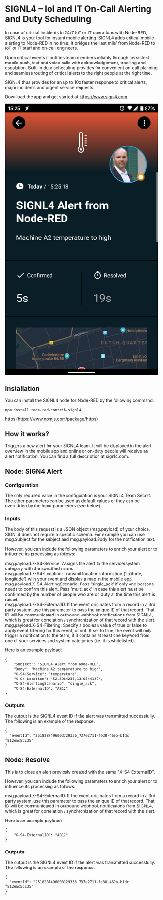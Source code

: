 # SIGNL4 – IoI and IT On-Call Alerting and Duty Scheduling

In case of critical incidents in 24/7 IoT or IT operations with Node-RED, SIGNL4 is your tool for instant mobile alerting. SIGNL4 adds critical mobile alerting to Node-RED in no time. It bridges the ‘last mile’ from Node-RED to IoT or IT staff and on-call engineers.

Upon critical events it notifies team members reliably through persistent mobile push, text and voice calls with acknowledgement, tracking and escalation. Built-in duty scheduling provides for convenient on-call planning and seamless routing of critical alerts to the right people at the right time.

SIGNL4 thus provides for an up to 10x faster response to critical alerts, major incidents and urgent service requests.

Download the app and get started at https://www.signl4.com.

![SIGNL4](signl4-node-red.png)

## Installation

You can install the SIGNL4 node for Node-RED by the following command:

```
npm install node-red-contrib-signl4
```

https (https://www.npmjs.com/package/https)

## How it works?

Triggers a new alert for your SIGNL4 team. It will be displayed in the alert overview in the mobile app and online or on-duty people will receive an alert notification. You can find a full description at <a href=https://www.signl4.com/developers/webhook/inbound/#!/Events/RaiseEvent>signl4.com</a>.

## Node: SIGN4 Alert

### Configuration
The only required value in the configuration is your SIGNL4 Team Secret. The other parameters can be used as default values or they can be overridden by the input parameters (see below).

### Inputs

The body of this request is a JSON object (msg.payload) of your choice. SIGNL4 does not require a specific schema. For example you can use msg.Subject for the subject and msg.payload.Body for the notification text.

However, you can include the following parameters to enrich your alert or to influence its processing as follows:

msg.payload.X-S4-Service: Assigns the alert to the service/system category with the specified name.  
msg.payload.X-S4-Location: Transmit location information ('latitude, longitude') with your event and display a map in the mobile app.  
msg.payload.X-S4-AlertingScenario: Pass 'single_ack' if only one persons needs to confirm this alert. Pass 'multi_ack' in case this alert must be confirmed by the number of people who are on duty at the time this alert is raised.  
msg.payload.X-S4-ExternalID: If the event originates from a record in a 3rd party system, use this parameter to pass the unique ID of that record. That ID will be communicated in outbound webhook notifications from SIGNL4, which is great for correlation / synchronization of that record with the alert.  
msg.payload.X-S4-Filtering: Specify a boolean value of true or false to apply event filtering for this event, or not. If set to true, the event will only trigger a notification to the team, if it contains at least one keyword from one of your services and system categories (i.e. it is whitelisted).  

Here is an example payload:

```
{
	"Subject": "SIGNL4 Alert from Node-RED",
	"Body": "Machine A2 temperature to high",
	"X-S4-Service": "temperature",
	"X-S4-Location": "52.3984235,13.0544149",
	"X-S4-AlertingScenario": "single_ack",
	"X-S4-ExternalID": "AB12"
}
```

### Outputs

The output is the SIGNL4 event ID if the alert was transmitted successfully. The following is an example of the response.

```
{
  "eventId": "2518287496003329336_737e2711-fe38-469b-b1dc-f812eac5cc35"
}
```

## Node: Resolve

This is to close an alert previosly created with the same "X-S4-ExternalID".

However, you can include the following parameters to enrich your alert or to influence its processing as follows:

msg.payload.X-S4-ExternalID: If the event originates from a record in a 3rd party system, use this parameter to pass the unique ID of that record. That ID will be communicated in outbound webhook notifications from SIGNL4, which is great for correlation / synchronization of that record with the alert.  

Here is an example payload:

```
{
	"X-S4-ExternalID": "AB12"
}
```

### Outputs

The output is the SIGNL4 event ID if the alert was transmitted successfully. The following is an example of the response.

```
{
  "eventId": "2518287496003329336_737e2711-fe38-469b-b1dc-f812eac5cc35"
}
`
